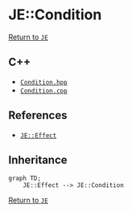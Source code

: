# JE::Condition

[Return to `JE`](/docs/je.md)

## C++

- [`Condition.hpp`](/src/je/Condition.hpp)
- [`Condition.cpp`](/src/je/Condition.cpp)

## References

- [`JE::Effect`](/docs/je/Effect.md)

## Inheritance

```mermaid
graph TD;
    JE::Effect --> JE::Condition
```

[Return to `JE`](/docs/je.md)